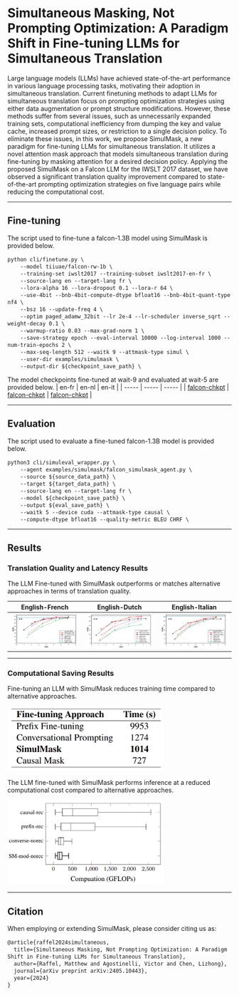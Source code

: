 # Simultaneous Masking, Not Prompting Optimization: A Paradigm Shift in Fine-tuning LLMs for Simultaneous Translation

Large language models (LLMs) have achieved state-of-the-art performance in various language processing tasks, motivating their adoption in simultaneous translation. Current finetuning methods to adapt LLMs for simultaneous translation focus on prompting optimization strategies using either data augmentation or prompt structure modifications. However, these methods suffer from several issues, such as unnecessarily expanded training sets, computational inefficiency from dumping the key and value cache, increased prompt sizes, or restriction to a single decision policy. To eliminate these issues, in this work, we propose SimulMask, a new paradigm for fine-tuning LLMs for simultaneous translation. It utilizes a novel attention mask approach that models simultaneous translation during fine-tuning by masking attention for a desired decision policy. Applying the proposed SimulMask on a Falcon LLM for the IWSLT 2017 dataset, we have observed a significant translation quality improvement compared to state-of-the-art prompting optimization strategies on five language pairs while reducing the computational cost.

---

## Fine-tuning

The script used to fine-tune a falcon-1.3B model using SimulMask is provided below.  
```
python cli/finetune.py \
    --model tiiuae/falcon-rw-1b \
    --training-set iwslt2017 --training-subset iwslt2017-en-fr \
    --source-lang en --target-lang fr \
    --lora-alpha 16 --lora-dropout 0.1 --lora-r 64 \
    --use-4bit --bnb-4bit-compute-dtype bfloat16 --bnb-4bit-quant-type nf4 \
    --bsz 16 --update-freq 4 \
    --optim paged_adamw_32bit --lr 2e-4 --lr-scheduler inverse_sqrt --weight-decay 0.1 \
    --warmup-ratio 0.03 --max-grad-norm 1 \
    --save-strategy epoch --eval-interval 10000 --log-interval 1000 --num-train-epochs 2 \
    --max-seq-length 512 --waitk 9 --attmask-type simul \
    --user-dir examples/simulmask \
    --output-dir ${checkpoint_save_path} \
```

The model checkpoints fine-tuned at wait-9 and evaluated at wait-5 are provided below.
| en-fr | en-nl | en-it |
| ----- | ----- | ----- |
| [falcon-chkpt](https://huggingface.co/raffelm/falcon-simulmask-en-fr) | [falcon-chkpt](https://huggingface.co/raffelm/falcon-simulmask-en-nl) | [falcon-chkpt](https://huggingface.co/raffelm/falcon-simulmask-en-it) |

---

## Evaluation
The script used to evaluate a fine-tuned falcon-1.3B model is provided below.

```
python3 cli/simuleval_wrapper.py \
    --agent examples/simulmask/falcon_simulmask_agent.py \
    --source ${source_data_path} \
    --target ${target_data_path} \
    --source-lang en --target-lang fr \
    --model ${checkpoint_save_path} \
    --output ${eval_save_path} \
    --waitk 5 --device cuda --attmask-type causal \
    --compute-dtype bfloat16 --quality-metric BLEU CHRF \
```
---

## Results

### Translation Quality and Latency Results

The LLM Fine-tuned with SimulMask outperforms or matches alternative approaches in terms of translation quality.

| English-French | English-Dutch  | English-Italian  |
|---------|---------|---------|
| ![English-French](figures/en-fr.png) | ![English-Dutch](figures/en-nl.png) | ![English-Italian](figures/en-it.png) |

---
### Computational Saving Results

Fine-tuning an LLM with SimulMask reduces training time compared to alternative approaches.

<img src="figures/training_computation.png" alt="training" width="350"> 

The LLM fine-tuned with SimulMask performs inference at a reduced computational cost compared to alternative approaches.

<img src="figures/inference_computation.png" alt="inference" width="350"> 

---

## Citation

When employing or extending SimulMask, please consider citing us as:

```
@article{raffel2024simultaneous,
  title={Simultaneous Masking, Not Prompting Optimization: A Paradigm Shift in Fine-tuning LLMs for Simultaneous Translation},
  author={Raffel, Matthew and Agostinelli, Victor and Chen, Lizhong},
  journal={arXiv preprint arXiv:2405.10443},
  year={2024}
}
```
